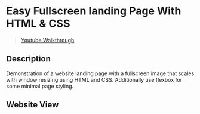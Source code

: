 # **Easy Fullscreen landing Page With HTML & CSS**
> [Youtube Walkthrough](https://www.youtube.com/watch?v=hVdTQWASliE)

## **Description**
Demonstration of a website landing page with a fullscreen image that scales with window resizing using HTML and CSS. Additionally use flexbox for some minimal page styling. 

## **Website View**